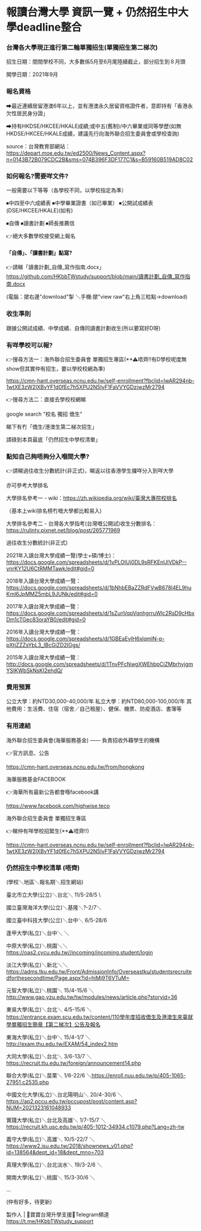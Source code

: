 # 報讀台灣大學 資訊一覽 + 仍然招生中大學deadline整合

### 台灣各大學現正進行第二輪單獨招生(單獨招生第二梯次)

招生日期：間間學校不同，大多數係5月至6月尾陸續截止，部分招生到８月頭

開學日期：2021年9月

### 報名資格

➡最近連續居留港澳6年以上，並有港澳永久居留資格證件者，意即持有「香港永欠性居民身分證」

➡持有HKDSE/HKCEE/HKALE成績;或中五(舊制)/中六畢業或同等學歷(如無HKDSE/HKCEE/HKALE成績，建議先行向海外聯合招生委員會或學校查詢)


source：台灣教育部網站：https://depart.moe.edu.tw/ed2500/News_Content.aspx?n=0143B72B079CDC2B&sms=074B396F3DF177C1&s=B59160B519AD8C02


### 如何報名?需要咩文件?

一般需要以下等等（各學校不同，以學校指定為準）

⏹中四至中六成績表   ⏹中學畢業證書（如已畢業）   ⏹公開試成績表(DSE/HKCEE/HKALE)(如有)

⏹自傳   ⏹讀書計劃   ⏹師長推薦信

👉絕大多數學校接受網上報名


#### 「自傳」、「讀書計劃」點寫?

👉請睇「讀書計劃_自傳_寫作指南.docx」 https://github.com/HKbbTWstudy/support/blob/main/讀書計劃_自傳_寫作指南.docx

(電腦：撳右邊"download"掣 ＼手機:撳"view raw"右上角三粒點->download)


### 收生準則

跟據公開試成績、中學成績、自傳同讀書計劃收生(所以要寫好D呀)


### 有咩學校可以報?

👉搜尋方法一：海外聯合招生委員會 單獨招生專區(**⚠唔齊!!有D學校呢度無show但其實仲有招生，要以學校校網為準)

https://cmn-hant.overseas.ncnu.edu.tw/self-enrollment?fbclid=IwAR294nb-1wtXE3zW2lXBvYF1d0fEc7h5XPU2N5IyF1FaVVYGDzjwzMr2794


👉搜尋方法二：直接去學校校網睇

google search "校名 獨招 僑生"

睇下有冇「僑生/港澳生第二梯次招生」

請碌到本頁最底「仍然招生中學校清單」


### 點知自己夠唔夠分入嗰間大學?

👉請睇過往收生分數統計(非正式)，睇返以往香港學生攞咩分入到咩大學

亦可參考大學排名

大學排名參考一 - wiki：https://zh.wikipedia.org/wiki/臺灣大專院校排名

（基本上wiki排名榜冇嘅大學都比較易入)

大學排名參考二 - 台灣各大學指考(台灣嘅公開試)收生分數排名：https://rulinty.pixnet.net/blog/post/265771969

過往收生分數統計(非正式)

2021年入讀台灣大學成績一覽(學士+碩/博士)：
https://docs.google.com/spreadsheets/d/1vPLOIUj0DL9sRFKEnUlVDkP--ynrKY12U6CtRMMTawk/edit#gid=0

2018年入讀台灣大學成績一覽：
https://docs.google.com/spreadsheets/d/1bNhbEBaZZRdFVwB678l4EL9huKmI6JpMMZ5mbL9JUNk/edit#gid=0

2017年入讀台灣大學成績一覽：
https://docs.google.com/spreadsheets/d/1sZunVqpVqnhgrruWlc2RsD9cHbxDm1cTGec83oraYB0/edit#gid=0

2016年入讀台灣大學成績一覽：
https://docs.google.com/spreadsheets/d/1GBEaEyIH6xlqmlN-p-pXtjZZZsYbL3_IBcGiZD2IGgs/

2015年入讀台灣大學成績一覽：
http://docs.google.com/spreadsheets/d/1TnvPFcNwgXWEhbpCiZMbrhyjgmYSIKWbSkNsKI2ehdQ/


### 費用預算

公立大學：約NTD30,000-40,000/年
私立大學：約NTD80,000-100,000/年
其他費用：生活費、住宿（宿舍／自己租屋）、健保、機票、防疫酒店、書簿等


### 有用連結

海外聯合招生委員會(海華服務基金) —— 負責招收外藉學生的機構

👉官方訊息、公告

https://cmn-hant.overseas.ncnu.edu.tw/from/hongkong

海華服務基金FACEBOOK

👉海華所有最新公告都會喺facebook講

https://www.facebook.com/highwise.teco

海外聯合招生委員會 單獨招生專區

👉睇仲有咩學校招緊生(**⚠唔齊!!)

https://cmn-hant.overseas.ncnu.edu.tw/self-enrollment?fbclid=IwAR294nb-1wtXE3zW2lXBvYF1d0fEc7h5XPU2N5IyF1FaVVYGDzjwzMr2794


### 仍然招生中學校清單 (唔齊)

(學校＼地區＼報名期＼招生網站)

臺北市立大學(公立)＼台北＼ 11/5-28/5 \

國立臺灣海洋大學(公立)＼基隆＼?-2/7＼

國立臺中科技大學(公立)＼台中＼ 6/5-28/6

逢甲大學(私立)＼台中＼ ＼

中原大學(私立)＼桃園＼＼https://oas2.cycu.edu.tw//incoming/incoming.student/login

淡江大學(私立)＼新北＼＼https://adms.tku.edu.tw/Front/AdmissionInfo/Overseastku/studentsrecruitedforthesecondtime/Page.aspx?id=hiMj9T6VTuM=

元智大學(私立)＼桃園＼ 15/4-15/6 ＼http://www.gao.yzu.edu.tw/tw/modules/news/article.php?storyid=36

東吳大學(私立)＼台北＼ 4/5-15/6 ＼https://entrance.exam.scu.edu.tw/content/110學年度招收僑生及港澳生來臺就學單獨招生簡章【第二梯次】公告及報名

東海大學(私立)＼台中＼ 15/4-1/7 ＼http://exam.thu.edu.tw/EXAM/54_index2.htm

大同大學(私立)＼台北＼ 3/6-13/7 ＼https://recruit.ttu.edu.tw/foreign/announcement14.php

聯合大學(私立)＼苗栗＼ 1/6-22/6 ＼https://enroll.nuu.edu.tw/p/405-1065-27951,c2535.php 

中國文化大學(私立)＼台北陽明山＼ 20/4-30/6 ＼https://ap2.pccu.edu.tw/pccupost/post/content.asp?NUM=2021323161048933

實踐大學(私立)＼台北及高雄＼ 1/7-15/7 ＼https://recruit.kh.usc.edu.tw/p/405-1012-34934,c1079.php?Lang=zh-tw

義守大學(私立)＼高雄＼ 10/5-22/7 ＼https://www2.isu.edu.tw/2018/shownews_v01.php?id=138564&dept_id=18&dept_mno=703

真理大學(私立)＼台北淡水＼ 19/3-2/6 ＼

開南大學(私立)＼桃園＼ 15/3-30/6 ＼

...

(仲有好多，待更新)

製作人 | 📨寶寶台灣升學支援🚌Telegram頻道 https://t.me/HKbbTWstudy_support
